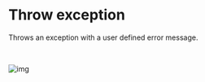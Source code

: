 # Throw exception

Throws an exception with a user defined error message.


<br/>

![img](https://profitbasedocs.blob.core.windows.net/flowimages/builtInFlow.png)

<br/>
